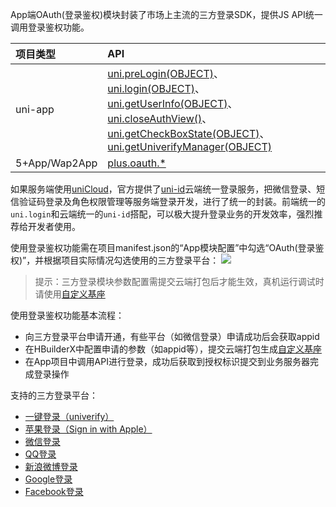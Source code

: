 App端OAuth(登录鉴权)模块封装了市场上主流的三方登录SDK，提供JS API统一调用登录鉴权功能。

|项目类型|API|
|:-|:-|
|uni-app|[uni.preLogin(OBJECT)](https://uniapp.dcloud.io/api/plugins/login?id=prelogin)、[uni.login(OBJECT)](/api/plugins/login.md#login)、[uni.getUserInfo(OBJECT)](https://uniapp.dcloud.io/api/plugins/login?id=getuserinfo)、[uni.closeAuthView()](https://uniapp.dcloud.io/api/plugins/login?id=closeauthview)、[uni.getCheckBoxState(OBJECT)](https://uniapp.dcloud.io/api/plugins/login?id=getcheckboxstate)、[uni.getUniverifyManager(OBJECT)](https://uniapp.dcloud.io/api/plugins/login?id=getuniverifymanager)|
|5+App/Wap2App|[plus.oauth.*](https://www.html5plus.org/doc/zh_cn/oauth.html)

如果服务端使用[uniCloud](https://uniapp.dcloud.io/uniCloud/README)，官方提供了[uni-id](https://uniapp.dcloud.net.cn/uniCloud/uni-id)云端统一登录服务，把微信登录、短信验证码登录及角色权限管理等服务端登录开发，进行了统一的封装。前端统一的`uni.login`和云端统一的`uni-id`搭配，可以极大提升登录业务的开发效率，强烈推荐给开发者使用。

使用登录鉴权功能需在项目manifest.json的“App模块配置”中勾选“OAuth(登录鉴权)”，并根据项目实际情况勾选使用的三方登录平台：
![](https://native-res.dcloud.net.cn/images/uniapp/oauth/modules.png)

> 提示：三方登录模块参数配置需提交云端打包后才能生效，真机运行调试时请使用[自定义基座](http://ask.dcloud.net.cn/article/35115)

使用登录鉴权功能基本流程：
- 向三方登录平台申请开通，有些平台（如微信登录）申请成功后会获取appid
- 在HBuilderX中配置申请的参数（如appid等），提交云端打包生成[自定义基座](http://ask.dcloud.net.cn/article/35115)
- 在App项目中调用API进行登录，成功后获取到授权标识提交到业务服务器完成登录操作

支持的三方登录平台：
- [一键登录（univerify）](/univerify.md)
- [苹果登录（Sign in with Apple）](app-oauth-apple.md)
- [微信登录](app-oauth-weixin.md)
- [QQ登录](app-oauth-qq.md)
- [新浪微博登录](app-oauth-weixin.md)
- [Google登录](app-oauth-google.md)
- [Facebook登录](app-oauth-facebook.md)



